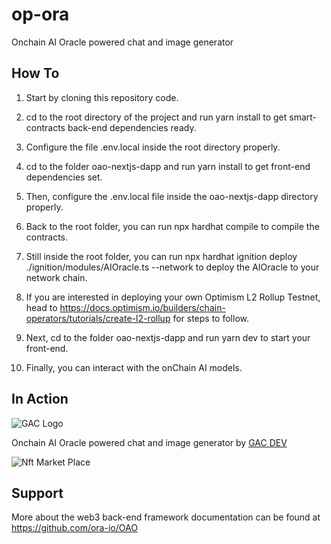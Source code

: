 # op-ora

Onchain AI Oracle powered chat and image generator

## How To

1. Start by cloning this repository code.

2. cd to the root directory of the project and run yarn install to get smart-contracts back-end dependencies ready.

3. Configure the file .env.local inside the root directory properly.

4. cd to the folder oao-nextjs-dapp and run yarn install to get front-end dependencies set.

5. Then, configure the .env.local file inside the oao-nextjs-dapp directory properly.

6. Back to the root folder, you can run npx hardhat compile to compile the contracts.

7. Still inside the root folder, you can run npx hardhat ignition deploy ./ignition/modules/AIOracle.ts --network <your-network> to deploy the AIOracle to your network chain.

8. If you are interested in deploying your own Optimism L2 Rollup Testnet, head to https://docs.optimism.io/builders/chain-operators/tutorials/create-l2-rollup for steps to follow.

9. Next, cd to the folder oao-nextjs-dapp and run yarn dev to start your front-end.

10. Finally, you can interact with the onChain AI models.

## In Action

![GAC Logo](https://geniusandcourage.com/favicon.ico)

Onchain AI Oracle powered chat and image generator by [GAC DEV](https://geniusandcourage.com)

![Nft Market Place](https://hlwsdtech.com:8081/images/web3AIGen.jpg)

## Support

More about the web3 back-end framework documentation can be found at https://github.com/ora-io/OAO
